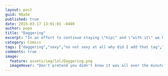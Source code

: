 ```yaml
---
layout: post
guid: 98a5e
published: true
date: 2015-03-17 13:01:01 -0400
author: pope
title: "Daggering"
excerpt: "In an effort to continue staying \"hip\" and \"with it\" we have stumbled upon one of the latest trends taking place in da club. Needless to say, we have canceled all such efforts for the future."
category: Comics
tags: ["daggering","sexy","no not sexy at all why did I add that tag","drugs","unrecoverable","Don't do this. Seriously.","fuck da club","I feel dirty","feel free to UrbanDictionary this one","but don't say we didn't warn you","bodily functions","Just Because It Hurts And Nobody Likes It Doesn't Mean We're Not Having A Good Time"]
comments: true 
image:
  feature: assets/img/lol/Daggering.png
  imageHover: "Don't pretend you didn't know it was all over the minute you said, 'Daggering? Yes, please!'"
---
```


